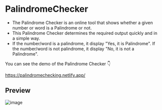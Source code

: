 # PalindromeChecker

- The Palindrome Checker is an online tool that shows whether a given number or word is a Palindrome or not. 
- This Palindrome Checker determines the required output quickly and in a simple way. 
- If the number/word is a palindrome, it display "Yes, it is Palindrome". If the number/word is not palindrome, it display "No, it is not a Palindrome".

You can see the demo of the Palindrome Checker 👇

https://palindromechecking.netlify.app/

## Preview
![image](https://user-images.githubusercontent.com/73056786/190514744-ade48387-12a6-4aa8-b925-582e361a50fe.png)
